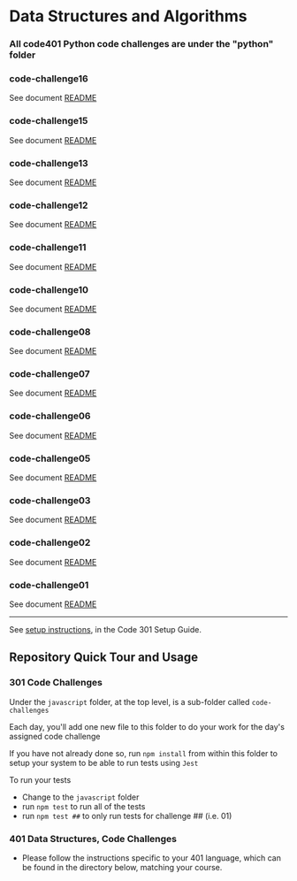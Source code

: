 # Data Structures and Algorithms

### All code401 Python code challenges are under the "python" folder

### code-challenge16
See document [README](python/code_challenges/trees_find_max/README.md)

### code-challenge15
See document [README](python/code_challenges/trees/README.md)

### code-challenge13
See document [README](python/cc13-stack-queue-brackets/stack-queue-brackets/README.md)

### code-challenge12
See document [README](python/cc12-stack-queue-animal-shelter/stack-queue-animal-shelter/README.md)

### code-challenge11
See document [README](python/code-challenge11-stack-queue-pseudo/stack-queue-pseudo/README.md)

### code-challenge10
See document [README](python/code-challenge10-stack-and-queue/stack-and-queue/README.md)

### code-challenge08
See document [README](python/code-challenge08-linked-list-zip/code-challenge08-linked-list-zip/README.md)

### code-challenge07
See document [README](python/code-challenge07-linked-list-kth/code-challenge07-linked-list-kth/README.md)

### code-challenge06
See document [README](python/code-challenge06-linked-list-insertions/linked-list-insertions/README.md)

### code-challenge05
See document [README](python/code-challeng05-linked-list/linked-list/README.md)

### code-challenge03
See document [README](python401code-challenge/code-challenge03/README.md)

### code-challenge02
See document [README](python401code-challenge/code-challenge02/README.md)

### code-challenge01
See document [README](python/code-challeng01-array-reverse/README.md)





---

See [setup instructions](https://codefellows.github.io/setup-guide/code-301/3-code-challenges), in the Code 301 Setup Guide.



## Repository Quick Tour and Usage

### 301 Code Challenges

Under the `javascript` folder, at the top level, is a sub-folder called `code-challenges`

Each day, you'll add one new file to this folder to do your work for the day's assigned code challenge

If you have not already done so, run `npm install` from within this folder to setup your system to be able to run tests using `Jest`

To run your tests

- Change to the `javascript` folder
- run `npm test` to run all of the tests
- run `npm test ##` to only run tests for challenge ## (i.e. 01)

### 401 Data Structures, Code Challenges

- Please follow the instructions specific to your 401 language, which can be found in the directory below, matching your course.
